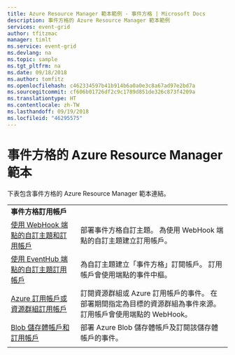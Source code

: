 ```yaml
---
title: Azure Resource Manager 範本範例 - 事件方格 | Microsoft Docs
description: 事件方格的 Azure Resource Manager 範本範例
services: event-grid
author: tfitzmac
manager: timlt
ms.service: event-grid
ms.devlang: na
ms.topic: sample
ms.tgt_pltfrm: na
ms.date: 09/18/2018
ms.author: tomfitz
ms.openlocfilehash: c462334597b41b914b6a0a0e3c8a67ad97e2bd7a
ms.sourcegitcommit: cf606b01726df2c9c1789d851de326c873f4209a
ms.translationtype: HT
ms.contentlocale: zh-TW
ms.lasthandoff: 09/19/2018
ms.locfileid: "46295575"
---
```

# <a name="azure-resource-manager-templates-for-event-grid"></a>事件方格的 Azure Resource Manager 範本

下表包含事件方格的 Azure Resource Manager 範本連結。

| | |
|-|-|
|**事件方格訂用帳戶**||
| [使用 WebHook 端點的自訂主題和訂用帳戶](https://github.com/Azure/azure-quickstart-templates/tree/master/101-event-grid)| 部署事件方格自訂主題。 為使用 WebHook 端點的自訂主題建立訂用帳戶。 |
| [使用 EventHub 端點的自訂主題訂用帳戶](https://github.com/Azure/azure-quickstart-templates/tree/master/101-event-grid-event-hubs-handler)| 為自訂主題建立「事件方格」訂閱帳戶。 訂用帳戶會使用端點的事件中樞。 |
| [Azure 訂用帳戶或資源群組訂用帳戶](https://github.com/Azure/azure-quickstart-templates/tree/master/101-event-grid-resource-events-to-webhook)| 訂閱資源群組或 Azure 訂用帳戶的事件。 在部署期間指定為目標的資源群組為事件來源。 訂用帳戶會使用端點的 WebHook。 |
| [Blob 儲存體帳戶和訂用帳戶](https://github.com/Azure/azure-quickstart-templates/tree/master/101-event-grid-subscription-and-storage)| 部署 Azure Blob 儲存體帳戶及訂閱該儲存體帳戶的事件。 |
| | |
